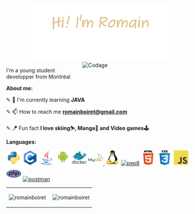 <div align="center"><a href="https://romainboiret.github.io/My_web_site.html/"><img width="auto" alt="banner" src="https://github.com/RomainBoiret/RomainBoiret/blob/main/hi_im_romain.png?raw=true"></a></div>
<img align="right" alt="Codage" width="300" src="https://i.pinimg.com/originals/be/aa/40/beaa40618ad5b54d5e5dd7da556dbf56.gif">
<!--<p align="left"> <img src="https://komarev.com/ghpvc/?username=romainboiret&label=Profile%20views&color=0e75b6&style=flat" alt="romainboiret" /> </p>-->

I'm a young student developper from Montréal

<b align="left">About me:</b>

✎ 🌱 I'm currently learning **JAVA**

✎ 📫 How to reach me **romainboiret@gmail.com**

✎ 🪁 Fun fact **I love skiing⛷️, Manga🍜 and Video games🕹️**

<b align="left">Languages:</b>
<p align="left">
<a href="https://www.python.org" target="_blank" rel="noreferrer"><img src="https://raw.githubusercontent.com/devicons/devicon/master/icons/python/python-original.svg" alt="python" width="40" height="40"/></a>
<a href="https://www.cprogramming.com/" target="_blank" rel="noreferrer"><img src="https://raw.githubusercontent.com/devicons/devicon/master/icons/c/c-original.svg" alt="c" width="40" height="40"/></a>
<a href="https://www.java.com" target="_blank" rel="noreferrer"><img src="https://raw.githubusercontent.com/devicons/devicon/master/icons/java/java-original.svg" alt="java" width="40" height="40"/></a>
<a href="https://developer.android.com" target="_blank" rel="noreferrer"> <img src="https://raw.githubusercontent.com/devicons/devicon/master/icons/android/android-original-wordmark.svg" alt="android" width="40" height="40"/></a>
<a href="https://www.docker.com/" target="_blank" rel="noreferrer"> <img src="https://raw.githubusercontent.com/devicons/devicon/master/icons/docker/docker-original-wordmark.svg" alt="docker" width="40" height="40"/></a>
<a href="https://www.mysql.com/" target="_blank" rel="noreferrer"> <img src="https://raw.githubusercontent.com/devicons/devicon/master/icons/mysql/mysql-original-wordmark.svg" alt="mysql" width="40" height="40"/> </a>
<a href="https://www.linux.org/" target="_blank" rel="noreferrer"> <img src="https://raw.githubusercontent.com/devicons/devicon/master/icons/linux/linux-original.svg" alt="linux" width="40" height="40"/></a>
<a href="https://computersystemsbook.com/4th-edition/pep8/" target="_blank" rel="noreferrer"><img src=https://computersystemsbook.com/wp-content/uploads/2015/12/pep8icon.png" alt="pep8" width="40" height="40"/></a>
<a href="https://www.w3.org/html/" target="_blank" rel="noreferrer"><img src="https://raw.githubusercontent.com/devicons/devicon/master/icons/html5/html5-original-wordmark.svg" alt="html5" width="40" height="40"/></a>
<a href="https://www.w3schools.com/css/" target="_blank" rel="noreferrer"><img src="https://raw.githubusercontent.com/devicons/devicon/master/icons/css3/css3-original-wordmark.svg" alt="css3" width="40" height="40"/></a>
<a href="https://developer.mozilla.org/en-US/docs/Web/JavaScript" target="_blank" rel="noreferrer"><img src="https://raw.githubusercontent.com/devicons/devicon/master/icons/javascript/javascript-original.svg" alt="javascript" width="40" height="40"/></a>
<a href="https://www.php.net" target="_blank" rel="noreferrer"> <img src="https://raw.githubusercontent.com/devicons/devicon/master/icons/php/php-original.svg" alt="php" width="40" height="40"/></a>
<a href="https://postman.com" target="_blank" rel="noreferrer"> <img src="https://www.vectorlogo.zone/logos/getpostman/getpostman-icon.svg" alt="postman" width="40" height="40"/></a>
</p>

<table>
  <tr>
    <td><img align="left" src="https://github-readme-stats.vercel.app/api/top-langs?username=romainboiret&show_icons=true&locale=en&layout=compact" alt="romainboiret" /></td>
    <td><p>&nbsp;<img align="center" width="400" src="https://github-readme-stats.vercel.app/api?username=romainboiret&show_icons=true&locale=en" alt="romainboiret" /></p></td>
  </tr>
</table>
